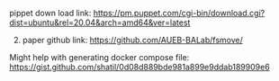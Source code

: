pippet down load link:
https://pm.puppet.com/cgi-bin/download.cgi?dist=ubuntu&rel=20.04&arch=amd64&ver=latest

2. paper github link:
https://github.com/AUEB-BALab/fsmove/

Might help with generating docker compose file:
https://gist.github.com/shatil/0d08d889bde981a899e9ddab189909e6